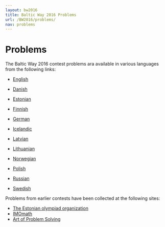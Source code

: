 ```yaml
---
layout: bw2016
title: Baltic Way 2016 Problems
url: /BW2016/problems/
nav: problems
---
```


# Problems

The Baltic Way 2016 contest problems ara available in various languages from the following links:

* [English](bw2016_en.pdf)

* [Danish](bw2016_dk.pdf)

* [Estonian](bw2016_ee.pdf)

* [Finnish](bw2016_fi.pdf)

* [German](bw2016_de.pdf)

* [Icelandic](bw2016_is.pdf)

* [Latvian](bw2016_lv.pdf)

* [Lithuanian](bw2016_lt.pdf)

* [Norwegian](bw2016_no.pdf)

* [Polish](bw2016_pl.pdf)

* [Russian](bw2016_ru.pdf)

* [Swedish](bw2016_sv.pdf)


Problems from earlier contests have been collected at
the following sites:

* [The Estonian olympiad organization][est]
* [IMOmath][imomath]
* [Art of Problem Solving](http://artofproblemsolving.com/community/c3231_baltic_way)

[est]: http://www.math.olympiaadid.ut.ee/eng/html/?id=bw
[imomath]: http://www.imomath.com/index.php?options=oth|Bw|Ne|Ne

